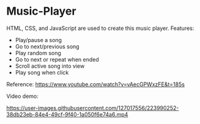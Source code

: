 # Music-Player
HTML, CSS, and JavaScript are used to create this music player.
Features:
- Play/pause a song
- Go to next/previous song
- Play random song
- Go to next or repeat when ended
- Scroll active song into view
- Play song when click

Reference: https://www.youtube.com/watch?v=vAecGPWxzFE&t=185s

Video demo:

https://user-images.githubusercontent.com/127017556/223990252-38db23eb-84e4-49cf-9f40-1a050f6e74a6.mp4
